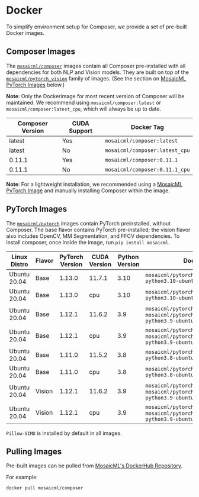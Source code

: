 # Docker

To simplify environment setup for Composer, we provide a set of pre-built Docker images.

## Composer Images

The [`mosaicml/composer`](https://hub.docker.com/r/mosaicml/composer) images contain all Composer pre-installed with
all dependencies for both NLP and Vision models. They are built on top of the
[`mosaicml/pytorch_vision`](https://hub.docker.com/r/mosaicml/pytorch_vision) family of images.
(See the section on [MosaicML PyTorch Images](#pytorch-images) below.)

**Note**: Only the Dockerimage for most recent version of Composer will be maintained. We recommend using
`mosaicml/composer:latest` or `mosaicml/composer:latest_cpu`, which will always be up to date.

<!-- BEGIN_COMPOSER_BUILD_MATRIX -->
| Composer Version   | CUDA Support   | Docker Tag                     |
|--------------------|----------------|--------------------------------|
| latest             | Yes            | `mosaicml/composer:latest`     |
| latest             | No             | `mosaicml/composer:latest_cpu` |
| 0.11.1             | Yes            | `mosaicml/composer:0.11.1`     |
| 0.11.1             | No             | `mosaicml/composer:0.11.1_cpu` |
<!-- END_COMPOSER_BUILD_MATRIX -->


**Note**: For a lightweight installation, we recommended using a [MosaicML PyTorch Image](#pytorch-images) and manually
installing Composer within the image.

## PyTorch Images

The [`mosaicml/pytorch`](https://hub.docker.com/r/mosaicml/pytorch) images contain PyTorch preinstalled, without Composer.
The base flavor contains PyTorch pre-installed; the vision flavor also includes OpenCV, MM Segmentation, and FFCV dependencies.
To install composer, once inside the image, run `pip install mosaicml`.

<!-- BEGIN_PYTORCH_BUILD_MATRIX -->
| Linux Distro   | Flavor   | PyTorch Version   | CUDA Version   | Python Version   | Docker Tags                                                                                      |
|----------------|----------|-------------------|----------------|------------------|--------------------------------------------------------------------------------------------------|
| Ubuntu 20.04   | Base     | 1.13.0            | 11.7.1         | 3.10             | `mosaicml/pytorch:1.13.0_cu117-python3.10-ubuntu20.04`                                           |
| Ubuntu 20.04   | Base     | 1.13.0            | cpu            | 3.10             | `mosaicml/pytorch:1.13.0_cpu-python3.10-ubuntu20.04`                                             |
| Ubuntu 20.04   | Base     | 1.12.1            | 11.6.2         | 3.9              | `mosaicml/pytorch:latest`, `mosaicml/pytorch:1.12.1_cu116-python3.9-ubuntu20.04`                 |
| Ubuntu 20.04   | Base     | 1.12.1            | cpu            | 3.9              | `mosaicml/pytorch:latest_cpu`, `mosaicml/pytorch:1.12.1_cpu-python3.9-ubuntu20.04`               |
| Ubuntu 20.04   | Base     | 1.11.0            | 11.5.2         | 3.8              | `mosaicml/pytorch:1.11.0_cu115-python3.8-ubuntu20.04`                                            |
| Ubuntu 20.04   | Base     | 1.11.0            | cpu            | 3.8              | `mosaicml/pytorch:1.11.0_cpu-python3.8-ubuntu20.04`                                              |
| Ubuntu 20.04   | Vision   | 1.12.1            | 11.6.2         | 3.9              | `mosaicml/pytorch_vision:latest`, `mosaicml/pytorch_vision:1.12.1_cu116-python3.9-ubuntu20.04`   |
| Ubuntu 20.04   | Vision   | 1.12.1            | cpu            | 3.9              | `mosaicml/pytorch_vision:latest_cpu`, `mosaicml/pytorch_vision:1.12.1_cpu-python3.9-ubuntu20.04` |
<!-- END_PYTORCH_BUILD_MATRIX -->

``Pillow-SIMD`` is installed by default in all images.

## Pulling Images

Pre-built images can be pulled from [MosaicML's DockerHub Repository](https://hub.docker.com/u/mosaicml).

For example:

<!--pytest.mark.skip-->
```bash
docker pull mosaicml/composer
```
